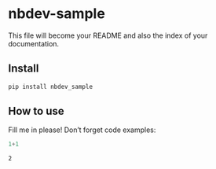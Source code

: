 # nbdev-sample

<!-- WARNING: THIS FILE WAS AUTOGENERATED! DO NOT EDIT! -->

This file will become your README and also the index of your
documentation.

## Install

``` sh
pip install nbdev_sample
```

## How to use

Fill me in please! Don’t forget code examples:

``` python
1+1
```

    2
